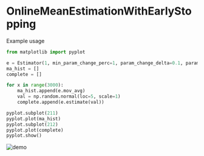 # OnlineMeanEstimationWithEarlyStopping

Example usage

```python
from matplotlib import pyplot

e = Estimator(1, min_param_change_perc=1, param_change_delta=0.1, param_change_patience=200, momentum=0.995)
ma_hist = []
complete = []

for x in range(3000):
    ma_hist.append(e.mov_avg)
    val = np.random.normal(loc=5, scale=1)
    complete.append(e.estimate(val))

pyplot.subplot(211)
pyplot.plot(ma_hist)
pyplot.subplot(212)
pyplot.plot(complete)
pyplot.show()
```

![demo](https://i.imgur.com/E5pXqou.png)
